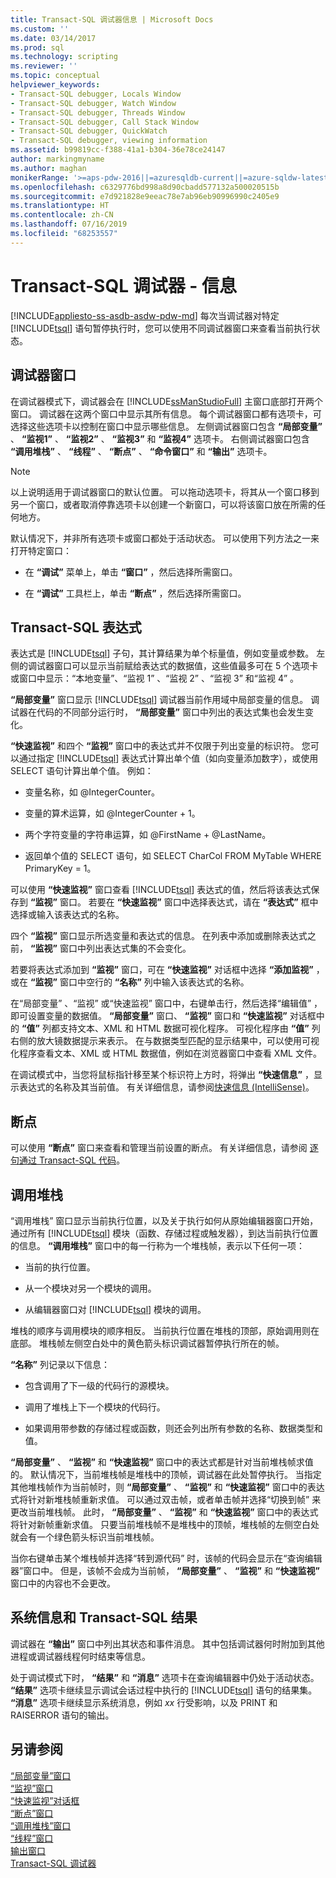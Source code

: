 ```yaml
---
title: Transact-SQL 调试器信息 | Microsoft Docs
ms.custom: ''
ms.date: 03/14/2017
ms.prod: sql
ms.technology: scripting
ms.reviewer: ''
ms.topic: conceptual
helpviewer_keywords:
- Transact-SQL debugger, Locals Window
- Transact-SQL debugger, Watch Window
- Transact-SQL debugger, Threads Window
- Transact-SQL debugger, Call Stack Window
- Transact-SQL debugger, QuickWatch
- Transact-SQL debugger, viewing information
ms.assetid: b99819cc-f388-41a1-b304-36e78ce24147
author: markingmyname
ms.author: maghan
monikerRange: '>=aps-pdw-2016||=azuresqldb-current||=azure-sqldw-latest||>=sql-server-2016||=sqlallproducts-allversions||>=sql-server-linux-2017||=azuresqldb-mi-current'
ms.openlocfilehash: c6329776bd998a8d90cbadd577132a500020515b
ms.sourcegitcommit: e7d921828e9eeac78e7ab96eb90996990c2405e9
ms.translationtype: HT
ms.contentlocale: zh-CN
ms.lasthandoff: 07/16/2019
ms.locfileid: "68253557"
---
```

# <a name="transact-sql-debugger---information"></a>Transact-SQL 调试器 - 信息
[!INCLUDE[appliesto-ss-asdb-asdw-pdw-md](../../includes/appliesto-ss-asdb-asdw-pdw-md.md)]
  每次当调试器对特定 [!INCLUDE[tsql](../../includes/tsql-md.md)] 语句暂停执行时，您可以使用不同调试器窗口来查看当前执行状态。  
  
## <a name="debugger-windows"></a>调试器窗口  
 在调试器模式下，调试器会在 [!INCLUDE[ssManStudioFull](../../includes/ssmanstudiofull-md.md)] 主窗口底部打开两个窗口。 调试器在这两个窗口中显示其所有信息。 每个调试器窗口都有选项卡，可选择这些选项卡以控制在窗口中显示哪些信息。 左侧调试器窗口包含 **“局部变量”** 、 **“监视1”** 、 **“监视2”** 、 **“监视3”** 和 **“监视4”** 选项卡。 右侧调试器窗口包含 **“调用堆栈”** 、 **“线程”** 、 **“断点”** 、 **“命令窗口”** 和 **“输出”** 选项卡。  
  
> [!NOTE]  
>  以上说明适用于调试器窗口的默认位置。 可以拖动选项卡，将其从一个窗口移到另一个窗口，或者取消停靠选项卡以创建一个新窗口，可以将该窗口放在所需的任何地方。  
  
 默认情况下，并非所有选项卡或窗口都处于活动状态。 可以使用下列方法之一来打开特定窗口：  
  
-   在 **“调试”** 菜单上，单击 **“窗口”** ，然后选择所需窗口。  
  
-   在 **“调试”** 工具栏上，单击 **“断点”** ，然后选择所需窗口。  
  
## <a name="transact-sql-expressions"></a>Transact-SQL 表达式  
 表达式是 [!INCLUDE[tsql](../../includes/tsql-md.md)] 子句，其计算结果为单个标量值，例如变量或参数。 左侧的调试器窗口可以显示当前赋给表达式的数据值，这些值最多可在 5 个选项卡或窗口中显示：“本地变量”、“监视 1”  、“监视 2”  、“监视 3”  和“监视 4”  。  
  
 **“局部变量”** 窗口显示 [!INCLUDE[tsql](../../includes/tsql-md.md)] 调试器当前作用域中局部变量的信息。 调试器在代码的不同部分运行时， **“局部变量”** 窗口中列出的表达式集也会发生变化。  
  
 **“快速监视”** 和四个 **“监视”** 窗口中的表达式并不仅限于列出变量的标识符。 您可以通过指定 [!INCLUDE[tsql](../../includes/tsql-md.md)] 表达式计算出单个值（如向变量添加数字），或使用 SELECT 语句计算出单个值。 例如：  
  
-   变量名称，如 @IntegerCounter。  
  
-   变量的算术运算，如 @IntegerCounter + 1。  
  
-   两个字符变量的字符串运算，如 @FirstName + @LastName。  
  
-   返回单个值的 SELECT 语句，如 SELECT CharCol FROM MyTable WHERE PrimaryKey = 1。  
  
 可以使用 **“快速监视”** 窗口查看 [!INCLUDE[tsql](../../includes/tsql-md.md)] 表达式的值，然后将该表达式保存到 **“监视”** 窗口。 若要在 **“快速监视”** 窗口中选择表达式，请在 **“表达式”** 框中选择或输入该表达式的名称。  
  
 四个 **“监视”** 窗口显示所选变量和表达式的信息。 在列表中添加或删除表达式之前， **“监视”** 窗口中列出表达式集的不会变化。  
  
 若要将表达式添加到 **“监视”** 窗口，可在 **“快速监视”** 对话框中选择 **“添加监视”** ，或在 **“监视”** 窗口中空行的 **“名称”** 列中输入该表达式的名称。  
  
 在“局部变量”  、“监视”  或“快速监视”  窗口中，右键单击行，然后选择“编辑值”  ，即可设置变量的数据值。 **“局部变量”** 窗口、 **“监视”** 窗口和 **“快速监视”** 对话框中的 **“值”** 列都支持文本、XML 和 HTML 数据可视化程序。 可视化程序由 **“值”** 列右侧的放大镜数据提示来表示。 在与数据类型匹配的显示结果中，可以使用可视化程序查看文本、XML 或 HTML 数据值，例如在浏览器窗口中查看 XML 文件。  
  
 在调试模式中，当您将鼠标指针移至某个标识符上方时，将弹出 **“快速信息”** ，显示表达式的名称及其当前值。 有关详细信息，请参阅[快速信息 (IntelliSense)](../../relational-databases/scripting/quick-info-intellisense.md)。  
  
## <a name="breakpoints"></a>断点  
 可以使用 **“断点”** 窗口来查看和管理当前设置的断点。 有关详细信息，请参阅 [逐句通过 Transact-SQL 代码](../../relational-databases/scripting/step-through-transact-sql-code.md)。  
  
## <a name="call-stacks"></a>调用堆栈  
 “调用堆栈”  窗口显示当前执行位置，以及关于执行如何从原始编辑器窗口开始，通过所有 [!INCLUDE[tsql](../../includes/tsql-md.md)] 模块（函数、存储过程或触发器），到达当前执行位置的信息。 **“调用堆栈”** 窗口中的每一行称为一个堆栈帧，表示以下任何一项：  
  
-   当前的执行位置。  
  
-   从一个模块对另一个模块的调用。  
  
-   从编辑器窗口对 [!INCLUDE[tsql](../../includes/tsql-md.md)] 模块的调用。  
  
 堆栈的顺序与调用模块的顺序相反。 当前执行位置在堆栈的顶部，原始调用则在底部。 堆栈帧左侧空白处中的黄色箭头标识调试器暂停执行所在的帧。  
  
 **“名称”** 列记录以下信息：  
  
-   包含调用了下一级的代码行的源模块。  
  
-   调用了堆栈上下一个模块的代码行。  
  
-   如果调用带参数的存储过程或函数，则还会列出所有参数的名称、数据类型和值。  
  
 **“局部变量”** 、 **“监视”** 和 **“快速监视”** 窗口中的表达式都是针对当前堆栈帧求值的。 默认情况下，当前堆栈帧是堆栈中的顶帧，调试器在此处暂停执行。 当指定其他堆栈帧作为当前帧时，则 **“局部变量”** 、 **“监视”** 和 **“快速监视”** 窗口中的表达式将针对新堆栈帧重新求值。 可以通过双击帧，或者单击帧并选择“切换到帧”  来更改当前堆栈帧。 此时， **“局部变量”** 、 **“监视”** 和 **“快速监视”** 窗口中的表达式将针对新帧重新求值。 只要当前堆栈帧不是堆栈中的顶帧，堆栈帧的左侧空白处就会有一个绿色箭头标识当前堆栈帧。  
  
 当你右键单击某个堆栈帧并选择“转到源代码”  时，该帧的代码会显示在“查询编辑器”窗口中。 但是，该帧不会成为当前帧， **“局部变量”** 、 **“监视”** 和 **“快速监视”** 窗口中的内容也不会更改。  
  
## <a name="system-information-and-transact-sql-results"></a>系统信息和 Transact-SQL 结果  
 调试器在 **“输出”** 窗口中列出其状态和事件消息。 其中包括调试器何时附加到其他进程或调试器线程何时结束等信息。  
  
 处于调试模式下时， **“结果”** 和 **“消息”** 选项卡在查询编辑器中仍处于活动状态。 **“结果”** 选项卡继续显示调试会话过程中执行的 [!INCLUDE[tsql](../../includes/tsql-md.md)] 语句的结果集。 **“消息”** 选项卡继续显示系统消息，例如 *xx* 行受影响，以及 PRINT 和 RAISERROR 语句的输出。  
  
## <a name="see-also"></a>另请参阅  
 [“局部变量”窗口](../../relational-databases/scripting/transact-sql-debugger-locals-window.md)   
 [“监视”窗口](../../relational-databases/scripting/transact-sql-debugger-watch-window.md)   
 [“快速监视”对话框](../../relational-databases/scripting/transact-sql-debugger-quickwatch-dialog-box.md)   
 [“断点”窗口](../../relational-databases/scripting/transact-sql-debugger-breakpoints-window.md)   
 [“调用堆栈”窗口](../../relational-databases/scripting/transact-sql-debugger-call-stack-window.md)   
 [“线程”窗口](../../relational-databases/scripting/transact-sql-debugger-threads-window.md)   
 [输出窗口](../../relational-databases/scripting/transact-sql-debugger-output-window.md)   
 [Transact-SQL 调试器](../../relational-databases/scripting/transact-sql-debugger.md)  
  
  
